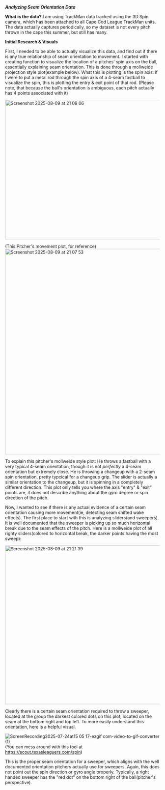 ***Analyzing Seam Orientation Data***



**What is the data?**
I am using TrackMan data tracked using the 3D Spin camera, which has been attached to all Cape Cod League TrackMan units. The data actually captures periodically, so my dataset is not every pitch thrown in the cape this summer, but still has many.





**Initial Research & Visuals**

First, I needed to be able to actually visualize this data, and find out if there is any true relationship of seam orientation to movement. 
I started with creating function to visualize the location of a pitches' spin axis on the ball, essentially explaining seam orientation. This is done through a mollweide projection style plot(example below).
What this is plotting is the spin axis: if I were to put a metal rod through the spin axis of a 4-seam fastball to visualize the spin, this is plotting the entry & exit point of that rod.
(Please note, that because the ball's orientation is ambiguous, each pitch actually has 4 points associated with it)

<img width="926" height="454" alt="Screenshot 2025-08-09 at 21 09 06" src="https://github.com/user-attachments/assets/731a95bb-ff06-4f03-ae9c-6913dc5e51d3" />

(This Pitcher's movement plot, for reference)
<img width="820" height="669" alt="Screenshot 2025-08-09 at 21 07 53" src="https://github.com/user-attachments/assets/6062c1f5-e0b5-48ea-93a8-a1827cf4855f" />

To explain this pitcher's mollweide style plot:
He throws a fastball with a very typical 4-seam orientation, though it is not _perfectly_ a 4-seam orientation but extremely close. 
He is throwing a changeup with a 2-seam spin orientation, pretty typcical for a changeup grip.
The slider is actually a similar orientation to the changeup, but it is spinning in a completely different direction. This plot only tells you where the axis "entry" & "exit" points are, it does not describe anything about the gyro degree or spin direction of the pitch.


Now, I wanted to see if there is any actual evidence of a certain seam orientation causing more movement(ie, detecting seam shifted wake effects).
The first place to start with this is analyzing sliders(and sweepers). It is well documented that the sweeper is picking up so much horizontal break due to the seam effects of the pitch. 
Here is a mollweide plot of all righty sliders(colored to horizontal break, the darker points having the most sweep):

<img width="1062" height="517" alt="Screenshot 2025-08-09 at 21 21 39" src="https://github.com/user-attachments/assets/536e4417-e632-4c13-9f4c-668ddd26464b" />

Clearly there is a certain seam orientation required to throw a sweeper, located at the group the darkest colored dots on this plot, located on the seam at the bottom right and top left. 
To more easily understand this orientation, here is a helpful visual.

![ScreenRecording2025-07-24at15 05 17-ezgif com-video-to-gif-converter (1)](https://github.com/user-attachments/assets/b60a156a-3be6-400e-b839-b096f589e123)
(You can mess around with this tool at https://scout.texasleaguers.com/spin)

This is the proper seam orientation for a sweeper, which aligns with the well documented orientation pitchers actually use for sweepers. 
Again, this does not point out the spin direction or gyro angle properly. Typically, a right handed sweeper has the "red dot" on the bottom right of the ball(pitcher's perspective).





